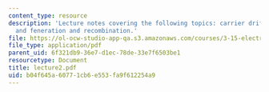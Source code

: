 ```yaml
---
content_type: resource
description: 'Lecture notes covering the following topics: carrier drift, diffusion,
  and feneration and recombination.'
file: https://ol-ocw-studio-app-qa.s3.amazonaws.com/courses/3-15-electrical-optical-magnetic-materials-and-devices-fall-2006/b04f645a60771cb6e553fa9f612254a9_lecture2.pdf
file_type: application/pdf
parent_uid: 6f321db9-36e7-d1ec-78de-33e7f6503be1
resourcetype: Document
title: lecture2.pdf
uid: b04f645a-6077-1cb6-e553-fa9f612254a9
---
```

